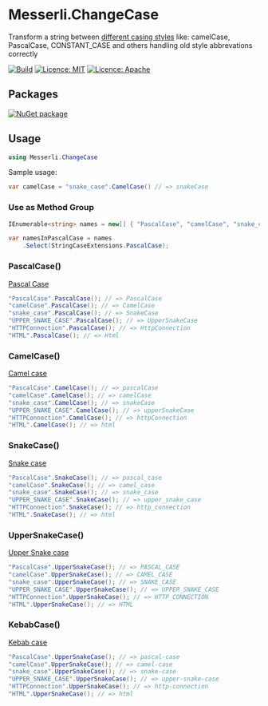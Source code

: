 # Messerli.ChangeCase

Transform a string between [different casing styles](https://en.wikipedia.org/wiki/Naming_convention_%28programming%29#Multiple-word_identifiers) like: camelCase, PascalCase, CONSTANT_CASE and others handling old style abbrevations correctly 

[![Build](https://github.com/messerli-informatik-ag/change-case/workflows/Build/badge.svg)](https://github.com/messerli-informatik-ag/change-case/actions?query=workflow%3ABuild)
[![Licence: MIT](https://img.shields.io/badge/licence-MIT-green)](https://raw.githubusercontent.com/messerli-informatik-ag/change-case/main/LICENSE-MIT)
[![Licence: Apache](https://img.shields.io/badge/licence-Apache-green)](https://raw.githubusercontent.com/messerli-informatik-ag/change-case/main/LICENSE-Apache)

## Packages

[![NuGet package](https://buildstats.info/nuget/Messerli.ChangeCase)](https://www.nuget.org/packages/Messerli.ChangeCase)



## Usage

```csharp
using Messerli.ChangeCase
```

Sample usage:
```csharp
var camelCase = "snake_case".CamelCase() // => snakeCase
```

### Use as Method Group

```csharp
IEnumerable<string> names = new[] { "PascalCase", "camelCase", "snake_case", "UPPER_SNAKE_CASE" };

var namesInPascalCase = names
    .Select(StringCaseExtensions.PascalCase);
```

### PascalCase()

[Pascal Case](https://en.wikipedia.org/wiki/Camel_case)

```csharp
"PascalCase".PascalCase(); // => PascalCase
"camelCase".PascalCase(); // => CamelCase
"snake_case".PascalCase(); // => SnakeCase
"UPPER_SNAKE_CASE".PascalCase(); // => UpperSnakeCase
"HTTPConnection".PascalCase(); // => HttpConnection
"HTML".PascalCase(); // => Html
```

### CamelCase()

[Camel case](https://en.wikipedia.org/wiki/Camel_case)

```csharp
"PascalCase".CamelCase(); // => pascalCase
"camelCase".CamelCase(); // => camelCase
"snake_case".CamelCase(); // => snakeCase
"UPPER_SNAKE_CASE".CamelCase(); // => upperSnakeCase
"HTTPConnection".CamelCase(); // => httpConnection
"HTML".CamelCase(); // => html
```

### SnakeCase()

[Snake case](https://en.wikipedia.org/wiki/Snake_case)

```csharp
"PascalCase".SnakeCase(); // => pascal_case
"camelCase".SnakeCase(); // => camel_case
"snake_case".SnakeCase(); // => snake_case
"UPPER_SNAKE_CASE".SnakeCase(); // => upper_snake_case
"HTTPConnection".SnakeCase(); // => http_connection
"HTML".SnakeCase(); // => html
```

### UpperSnakeCase()

[Upper Snake case](https://en.wikipedia.org/wiki/Snake_case)

```csharp
"PascalCase".UpperSnakeCase(); // => PASCAL_CASE
"camelCase".UpperSnakeCase(); // => CAMEL_CASE
"snake_case".UpperSnakeCase(); // => SNAKE_CASE
"UPPER_SNAKE_CASE".UpperSnakeCase(); // => UPPER_SNAKE_CASE
"HTTPConnection".UpperSnakeCase(); // => HTTP_CONNECTION
"HTML".UpperSnakeCase(); // => HTML
```

### KebabCase()

[Kebab case](https://en.wikipedia.org/wiki/Kebab_case)

```csharp
"PascalCase".UpperSnakeCase(); // => pascal-case
"camelCase".UpperSnakeCase(); // => camel-case
"snake_case".UpperSnakeCase(); // => snake-case
"UPPER_SNAKE_CASE".UpperSnakeCase(); // => upper-snake-case
"HTTPConnection".UpperSnakeCase(); // => http-connection
"HTML".UpperSnakeCase(); // => html
```
